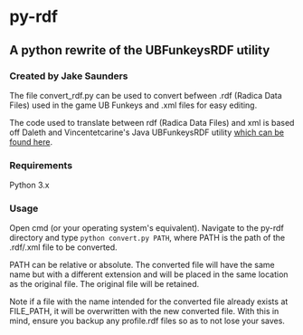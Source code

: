 # py-rdf
## A python rewrite of the UBFunkeysRDF utility
### Created by Jake Saunders

The file convert_rdf.py can be used to convert befween .rdf (Radica Data Files) used in the game UB Funkeys and .xml files for easy editing.

The code used to translate between rdf (Radica Data Files) and xml is based off Daleth and Vincentetcarine's Java UBFunkeysRDF utility [which can be found here](https://github.com/WeNeedCoffee/UBFunkeysRDF).

### Requirements
Python 3.x
### Usage
Open cmd (or your operating system's equivalent). Navigate to the py-rdf directory and type `python convert.py PATH`, where PATH is the path of the .rdf/.xml file to be converted.

PATH can be relative or absolute. The converted file will have the same name but with a different extension and will be placed in the same location as the original file. The original file will be retained. 

Note if a file with the name intended for the converted file already exists at FILE_PATH, it will be overwritten with the new converted file. With this in mind, ensure you backup any profile.rdf files so as to not lose your saves.